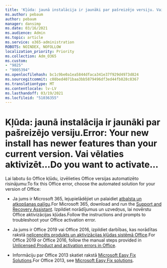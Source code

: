 ```yaml
---
title: 'Kļūda: jaunā instalācija ir jaunāki par pašreizējo versiju. Vai vēlaties aktivizēt...'
ms.author: pebaum
author: pebaum
manager: dansimp
ms.date: 03/16/2021
ms.audience: Admin
ms.topic: article
ms.service: o365-administration
ROBOTS: NOINDEX, NOFOLLOW
localization_priority: Priority
ms.collection: Adm_O365
ms.custom:
- "9825"
- "9005394"
ms.openlocfilehash: bc1c9be0a1ea5844dfaca341e37f929d4973d824
ms.sourcegitcommit: c08bed4071baa3bb5879496df3ed44fb828c8367
ms.translationtype: MT
ms.contentlocale: lv-LV
ms.lasthandoff: 03/19/2021
ms.locfileid: "51036355"
---
```

# <a name="error-your-new-install-has-newer-features-than-your-current-version-do-you-want-to-activate"></a><span data-ttu-id="0f0fd-103">Kļūda: jaunā instalācija ir jaunāki par pašreizējo versiju.</span><span class="sxs-lookup"><span data-stu-id="0f0fd-103">Error: Your new install has newer features than your current version.</span></span> <span data-ttu-id="0f0fd-104">Vai vēlaties aktivizēt...</span><span class="sxs-lookup"><span data-stu-id="0f0fd-104">Do you want to activate...</span></span>

<span data-ttu-id="0f0fd-105">Lai labotu šo Office kļūdu, izvēlieties Office versijas automatizēto risinājumu:</span><span class="sxs-lookup"><span data-stu-id="0f0fd-105">To fix this Office error, choose the automated solution for your version of Office:</span></span>

- <span data-ttu-id="0f0fd-106">Ja jums ir Microsoft 365, lejupielādējiet un palaidiet [atbalsta un atkopšanas palīgu](https://aka.ms/SaRA-OfficeActivation-Chat).</span><span class="sxs-lookup"><span data-stu-id="0f0fd-106">For Microsoft 365, download and run the [Support and Recovery Assistant](https://aka.ms/SaRA-OfficeActivation-Chat).</span></span> <span data-ttu-id="0f0fd-107">Izpildiet norādījumus un uzvedņus, lai novērstu Office aktivizācijas kļūdas.</span><span class="sxs-lookup"><span data-stu-id="0f0fd-107">Follow the instructions and prompts to troubleshoot your Office activation error.</span></span>

- <span data-ttu-id="0f0fd-108">Ja jums ir Office 2019 vai Office 2016, izpildiet darbības, kas norādītas rakstā [nelicencēts produkts un aktivizācijas kļūdas sistēmā Office](https://support.microsoft.com/office/0d23d3c0-c19c-4b2f-9845-5344fedc4380#bkmk_fixyourself).</span><span class="sxs-lookup"><span data-stu-id="0f0fd-108">For Office 2019 or Office 2016, follow the manual steps provided in [Unlicensed Product and activation errors in Office](https://support.microsoft.com/office/0d23d3c0-c19c-4b2f-9845-5344fedc4380#bkmk_fixyourself).</span></span>

- <span data-ttu-id="0f0fd-109">Informāciju par Office 2013 skatiet rakstā [Microsoft Easy Fix Solutions](https://support.microsoft.com/topic/microsoft-easy-fix-solutions-have-been-discontinued-b0f4b5f9-3b5a-bd9e-d75d-d45e2f12e16c).</span><span class="sxs-lookup"><span data-stu-id="0f0fd-109">For Office 2013, see [Microsoft Easy Fix solutions](https://support.microsoft.com/topic/microsoft-easy-fix-solutions-have-been-discontinued-b0f4b5f9-3b5a-bd9e-d75d-d45e2f12e16c).</span></span>